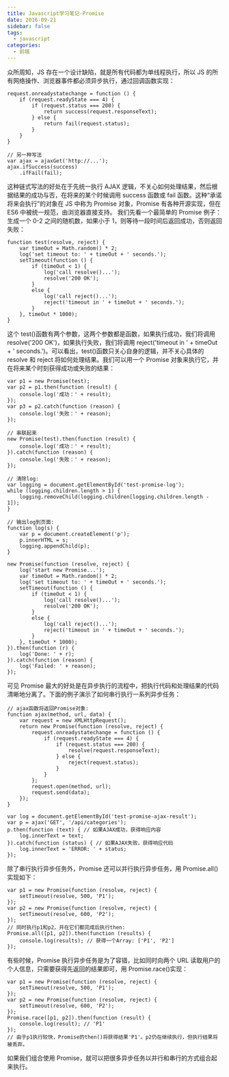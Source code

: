 ```yaml
---
title: Javascript学习笔记-Promise
date: 2016-09-21
sidebar: false
tags:
  - javascript
categories:
  - 前端
---
```


众所周知，JS 存在一个设计缺陷，就是所有代码都为单线程执行，所以 JS 的所有网络操作、浏览器事件都必须异步执行，通过回调函数实现：

```
request.onreadystatechange = function () {
    if (request.readyState === 4) {
        if (request.status === 200) {
            return success(request.responseText);
        } else {
            return fail(request.status);
        }
    }
}

// 另一种写法
var ajax = ajaxGet('http://...');
ajax.ifSuccess(success)
    .ifFail(fail);
```

这种链式写法的好处在于先统一执行 AJAX 逻辑，不关心如何处理结果，然后根据结果的成功与否，在将来的某个时候调用 success 函数或 fail 函数。这种“承诺将来会执行”的对象在 JS 中称为 Promise 对象，Promise 有各种开源实现，但在 ES6 中被统一规范，由浏览器直接支持。
我们先看一个最简单的 Promise 例子：生成一个 0-2 之间的随机数，如果小于 1，则等待一段时间后返回成功，否则返回失败：

```
function test(resolve, reject) {
    var timeOut = Math.random() * 2;
    log('set timeout to: ' + timeOut + ' seconds.');
    setTimeout(function () {
        if (timeOut < 1) {
            log('call resolve()...');
            resolve('200 OK');
        }
        else {
            log('call reject()...');
            reject('timeout in ' + timeOut + ' seconds.');
        }
    }, timeOut * 1000);
}
```

这个 test()函数有两个参数，这两个参数都是函数，如果执行成功，我们将调用 resolve('200 OK')，如果执行失败，我们将调用 reject('timeout in ' + timeOut + ' seconds.')。可以看出，test()函数只关心自身的逻辑，并不关心具体的 resolve 和 reject 将如何处理结果。我们可以用一个 Promise 对象来执行它，并在将来某个时刻获得成功或失败的结果：

```
var p1 = new Promise(test);
var p2 = p1.then(function (result) {
    console.log('成功：' + result);
});
var p3 = p2.catch(function (reason) {
    console.log('失败：' + reason);
});

// 串联起来
new Promise(test).then(function (result) {
    console.log('成功：' + result);
}).catch(function (reason) {
    console.log('失败：' + reason);
});

// 清除log:
var logging = document.getElementById('test-promise-log');
while (logging.children.length > 1) {
    logging.removeChild(logging.children[logging.children.length - 1]);
}

// 输出log到页面:
function log(s) {
    var p = document.createElement('p');
    p.innerHTML = s;
    logging.appendChild(p);
}

new Promise(function (resolve, reject) {
    log('start new Promise...');
    var timeOut = Math.random() * 2;
    log('set timeout to: ' + timeOut + ' seconds.');
    setTimeout(function () {
        if (timeOut < 1) {
            log('call resolve()...');
            resolve('200 OK');
        }
        else {
            log('call reject()...');
            reject('timeout in ' + timeOut + ' seconds.');
        }
    }, timeOut * 1000);
}).then(function (r) {
    log('Done: ' + r);
}).catch(function (reason) {
    log('Failed: ' + reason);
});
```

可见 Promise 最大的好处是在异步执行的流程中，把执行代码和处理结果的代码清晰地分离了。下面的例子演示了如何串行执行一系列异步任务：

```
// ajax函数将返回Promise对象:
function ajax(method, url, data) {
    var request = new XMLHttpRequest();
    return new Promise(function (resolve, reject) {
        request.onreadystatechange = function () {
            if (request.readyState === 4) {
                if (request.status === 200) {
                    resolve(request.responseText);
                } else {
                    reject(request.status);
                }
            }
        };
        request.open(method, url);
        request.send(data);
    });
}

var log = document.getElementById('test-promise-ajax-result');
var p = ajax('GET', '/api/categories');
p.then(function (text) { // 如果AJAX成功，获得响应内容
    log.innerText = text;
}).catch(function (status) { // 如果AJAX失败，获得响应代码
    log.innerText = 'ERROR: ' + status;
});
```

除了串行执行异步任务外，Promise 还可以并行执行异步任务，用 Promise.all()实现如下：

```
var p1 = new Promise(function (resolve, reject) {
    setTimeout(resolve, 500, 'P1');
});
var p2 = new Promise(function (resolve, reject) {
    setTimeout(resolve, 600, 'P2');
});
// 同时执行p1和p2，并在它们都完成后执行then:
Promise.all([p1, p2]).then(function (results) {
    console.log(results); // 获得一个Array: ['P1', 'P2']
});
```

有些时候，Promise 执行异步任务是为了容错，比如同时向两个 URL 读取用户的个人信息，只需要获得先返回的结果即可，用 Promise.race()实现：

```
var p1 = new Promise(function (resolve, reject) {
    setTimeout(resolve, 500, 'P1');
});
var p2 = new Promise(function (resolve, reject) {
    setTimeout(resolve, 600, 'P2');
});
Promise.race([p1, p2]).then(function (result) {
    console.log(result); // 'P1'
});
// 由于p1执行较快，Promise的then()将获得结果'P1'。p2仍在继续执行，但执行结果将被丢弃。
```

如果我们组合使用 Promise，就可以把很多异步任务以并行和串行的方式组合起来执行。
